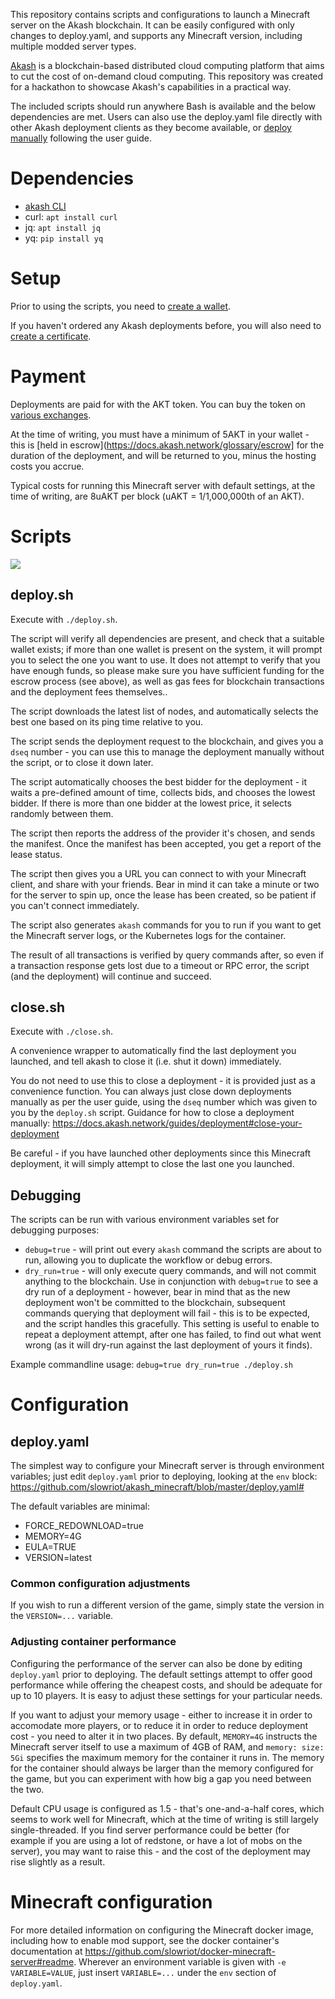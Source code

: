 This repository contains scripts and configurations to launch a Minecraft server on the Akash blockchain.  It can be easily configured with only changes to deploy.yaml, and supports any Minecraft version, including multiple modded server types.

[Akash](https://akash.network/) is a blockchain-based distributed cloud computing platform that aims to cut the cost of on-demand cloud computing.  This repository was created for a hackathon to showcase Akash's capabilities in a practical way.

The included scripts should run anywhere Bash is available and the below dependencies are met.  Users can also use the deploy.yaml file directly with other Akash deployment clients as they become available, or [deploy manually](https://docs.akash.network/guides/deployment) following the user guide.

# Dependencies
- [akash CLI](https://docs.akash.network/guides/deploy#part-1-install-akash)
- curl: `apt install curl`
- jq: `apt install jq`
- yq: `pip install yq`

# Setup
Prior to using the scripts, you need to [create a wallet](https://docs.akash.network/guides/wallet).

If you haven't ordered any Akash deployments before, you will also need to [create a certificate](https://docs.akash.network/guides/deployment#create-a-certificate).

# Payment
Deployments are paid for with the AKT token.  You can buy the token on [various exchanges](https://akash.network/token).

At the time of writing, you must have a minimum of 5AKT in your wallet - this is [held in escrow](https://docs.akash.network/glossary/escrow] for the duration of the deployment, and will be returned to you, minus the hosting costs you accrue.

Typical costs for running this Minecraft server with default settings, at the time of writing, are 8uAKT per block (uAKT = 1/1,000,000th of an AKT).

# Scripts
![](https://raw.githubusercontent.com/slowriot/akash_minecraft/master/docs/deploy_anim.gif)

## deploy.sh
Execute with `./deploy.sh`.

The script will verify all dependencies are present, and check that a suitable wallet exists; if more than one wallet is present on the system, it will prompt you to select the one you want to use.  It does not attempt to verify that you have enough funds, so please make sure you have sufficient funding for the escrow process (see above), as well as gas fees for blockchain transactions and the deployment fees themselves..

The script downloads the latest list of nodes, and automatically selects the best one based on its ping time relative to you.

The script sends the deployment request to the blockchain, and gives you a `dseq` number - you can use this to manage the deployment manually without the script, or to close it down later.

The script automatically chooses the best bidder for the deployment - it waits a pre-defined amount of time, collects bids, and chooses the lowest bidder.  If there is more than one bidder at the lowest price, it selects randomly between them.

The script then reports the address of the provider it's chosen, and sends the manifest.  Once the manifest has been accepted, you get a report of the lease status.

The script then gives you a URL you can connect to with your Minecraft client, and share with your friends.  Bear in mind it can take a minute or two for the server to spin up, once the lease has been created, so be patient if you can't connect immediately.

The script also generates `akash` commands for you to run if you want to get the Minecraft server logs, or the Kubernetes logs for the container.

The result of all transactions is verified by query commands after, so even if a transaction response gets lost due to a timeout or RPC error, the script (and the deployment) will continue and succeed.

## close.sh
Execute with `./close.sh`.

A convenience wrapper to automatically find the last deployment you launched, and tell akash to close it (i.e. shut it down) immediately.

You do not need to use this to close a deployment - it is provided just as a convenience function.  You can always just close down deployments manually as per the user guide, using the `dseq` number which was given to you by the `deploy.sh` script.  Guidance for how to close a deployment manually: https://docs.akash.network/guides/deployment#close-your-deployment

Be careful - if you have launched other deployments since this Minecraft deployment, it will simply attempt to close the last one you launched.

## Debugging
The scripts can be run with various environment variables set for debugging purposes:
- `debug=true` - will print out every `akash` command the scripts are about to run, allowing you to duplicate the workflow or debug errors.
- `dry_run=true` - will only execute query commands, and will not commit anything to the blockchain.  Use in conjunction with `debug=true` to see a dry run of a deployment - however, bear in mind that as the new deployment won't be committed to the blockchain, subsequent commands querying that deployment will fail - this is to be expected, and the script handles this gracefully.  This setting is useful to enable to repeat a deployment attempt, after one has failed, to find out what went wrong (as it will dry-run against the last deployment of yours it finds).

Example commandline usage: `debug=true dry_run=true ./deploy.sh`

# Configuration
## deploy.yaml
The simplest way to configure your Minecraft server is through environment variables; just edit `deploy.yaml` prior to deploying, looking at the `env` block: https://github.com/slowriot/akash_minecraft/blob/master/deploy.yaml#

The default variables are minimal:
- FORCE_REDOWNLOAD=true
- MEMORY=4G
- EULA=TRUE
- VERSION=latest

### Common configuration adjustments
If you wish to run a different version of the game, simply state the version in the `VERSION=...` variable.

### Adjusting container performance
Configuring the performance of the server can also be done by editing `deploy.yaml` prior to deploying.  The default settings attempt to offer good performance while offering the cheapest costs, and should be adequate for up to 10 players.  It is easy to adjust these settings for your particular needs.

If you want to adjust your memory usage - either to increase it in order to accomodate more players, or to reduce it in order to reduce deployment cost - you need to alter it in two places.  By default, `MEMORY=4G` instructs the Minecraft server itself to use a maximum of 4GB of RAM, and `memory: size: 5Gi` specifies the maximum memory for the container it runs in.  The memory for the container should always be larger than the memory configured for the game, but you can experiment with how big a gap you need between the two.

Default CPU usage is configured as 1.5 - that's one-and-a-half cores, which seems to work well for Minecraft, which at the time of writing is still largely single-threaded.  If you find server performance could be better (for example if you are using a lot of redstone, or have a lot of mobs on the server), you may want to raise this - and the cost of the deployment may rise slightly as a result.

# Minecraft configuration
For more detailed information on configuring the Minecraft docker image, including how to enable mod support, see the docker container's documentation at https://github.com/slowriot/docker-minecraft-server#readme.  Wherever an environment variable is given with `-e VARIABLE=VALUE`, just insert `VARIABLE=...` under the `env` section of `deploy.yaml`.
